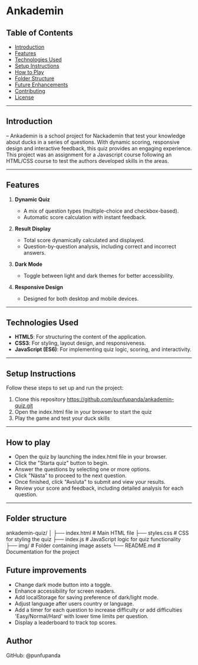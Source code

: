 # Ankademin

## Table of Contents
- [Introduction](#introduction)
- [Features](#features)
- [Technologies Used](#technologies-used)
- [Setup Instructions](#setup-instructions)
- [How to Play](#how-to-play)
- [Folder Structure](#folder-structure)
- [Future Enhancements](#future-enhancements)
- [Contributing](#contributing)
- [License](#license)

---

## Introduction

– Ankademin is a school project for Nackademin that test your knowledge about ducks in a series of questions. With dynamic scoring, responsive design and interactive feedback, this quiz provides an engaging experience.
This project was an assignment for a Javascript course following an HTML/CSS course to test the authors developed skills in the areas.


---

## Features
1. **Dynamic Quiz**  
   - A mix of question types (multiple-choice and checkbox-based). 
   - Automatic score calculation with instant feedback.

2. **Result Display**  
   - Total score dynamically calculated and displayed.  
   - Question-by-question analysis, including correct and incorrect answers.

3. **Dark Mode**  
   - Toggle between light and dark themes for better accessibility.  

4. **Responsive Design**  
   - Designed for both desktop and mobile devices.

---

## Technologies Used
- **HTML5**: For structuring the content of the application.  
- **CSS3**: For styling, layout design, and responsiveness.  
- **JavaScript (ES6)**: For implementing quiz logic, scoring, and interactivity.

---

## Setup Instructions
Follow these steps to set up and run the project:

1. Clone this repository
   https://github.com/punfupanda/ankademin-quiz.git
2. Open the index.html file in your browser to start the quiz
3. Play the game and test your duck skills

---

## How to play

- Open the quiz by launching the index.html file in your browser.
- Click the "Starta quiz" button to begin.
- Answer the questions by selecting one or more options.
- Click "Nästa" to proceed to the next question.
- Once finished, click "Avsluta" to submit and view your results.
- Review your score and feedback, including detailed analysis for each question.

---

## Folder structure

ankademin-quiz/
│
├── index.html       # Main HTML file
├── styles.css       # CSS for styling the quiz
├── index.js         # JavaScript logic for quiz functionality
├── img/             # Folder containing image assets
└── README.md        # Documentation for the project

## Future improvements

- Change dark mode button into a toggle.
- Enhance accessibility for screen readers.
- Add localStorage for saving preference of dark/light mode.
- Adjust language after users country or language. 
- Add a timer for each question to increase difficulty or add difficulties 'Easy/Normal/Hard' with lower time limits per question.
- Display a leaderboard to track top scores.

## Author
GitHub: @punfupanda